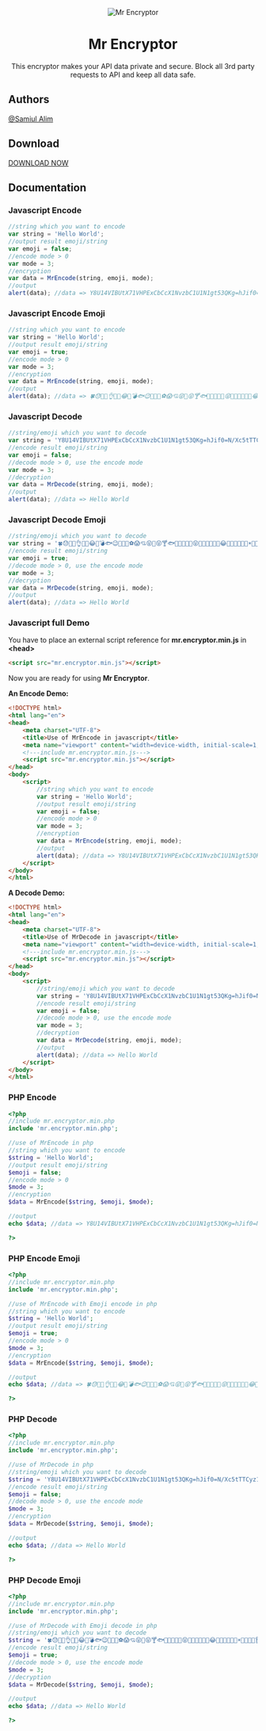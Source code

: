 <p align="center"><img alt="Mr Encryptor" src="https://api.mr999plus.site/image/neko/Mr%20Encryptor"></p>

<h1 align="center">Mr Encryptor</h1>
<p align="center">This encryptor makes your API data private and secure. Block all 3rd party requests to API and keep all data safe.</p>

<h2>Authors</h2>
<a href="https://mr999plus.com/">
    @Samiul Alim
</a>

<h2>Download</h2>
<a href="https://github.com/samiulalim1/mr-encryptor/raw/main/mr.encryptor.zip">
    DOWNLOAD NOW
</a>


## Documentation

### Javascript Encode
```js
//string which you want to encode 
var string = 'Hello World';
//output result emoji/string
var emoji = false;
//encode mode > 0
var mode = 3;
//encryption
var data = MrEncode(string, emoji, mode);
//output
alert(data); //data => Y8U14VIBUtX71VHPExCbCcX1NvzbC1U1N1gt53QKg=hJif0=N/Xc5tTTCyz1QxkO
```

### Javascript Encode Emoji
```js
//string which you want to encode 
var string = 'Hello World';
//output result emoji/string
var emoji = true;
//encode mode > 0
var mode = 3;
//encryption
var data = MrEncode(string, emoji, mode);
//output
alert(data); //data => 🍀😓🐻🍎👌🐶🔥😂🐻💣🐟😉🍎🐶🍻⚽😱💘😝💩😝🍸🐟🍎💄🧐👊💩😝🍎🐻🍎💄🍎🎉😂🐩🚗🙌👠🎾🚗☀🌈💩👠🎾👂🤪👠🐻⚽💩🚗🐟👿😝💜👊🍎🎾💘🏈🎀
```

### Javascript Decode
```js
//string/emoji which you want to decode 
var string = 'Y8U14VIBUtX71VHPExCbCcX1NvzbC1U1N1gt53QKg=hJif0=N/Xc5tTTCyz1QxkO';
//encode result emoji/string
var emoji = false;
//decode mode > 0, use the encode mode 
var mode = 3;
//decryption
var data = MrDecode(string, emoji, mode);
//output
alert(data); //data => Hello World
```

### Javascript Decode Emoji
```js
//string/emoji which you want to decode 
var string = '🍀😓🐻🍎👌🐶🔥😂🐻💣🐟😉🍎🐶🍻⚽😱💘😝💩😝🍸🐟🍎💄🧐👊💩😝🍎🐻🍎💄🍎🎉😂🐩🚗🙌👠🎾🚗☀🌈💩👠🎾👂🤪👠🐻⚽💩🚗🐟👿😝💜👊🍎🎾💘🏈🎀';
//encode result emoji/string
var emoji = true;
//decode mode > 0, use the encode mode 
var mode = 3;
//decryption
var data = MrDecode(string, emoji, mode);
//output
alert(data); //data => Hello World
```

### Javascript full Demo
<p>You have to place an external script reference for <b>mr.encryptor.min.js</b> in <b> &lt;head&gt;</b></p>

```html
<script src="mr.encryptor.min.js"></script>
```

<p>Now you are ready for using <b>Mr Encryptor</b>.</p>
<p><b>An Encode Demo:</b></p>

```html
<!DOCTYPE html>
<html lang="en">
<head>
	<meta charset="UTF-8">
	<title>Use of MrEncode in javascript</title>
	<meta name="viewport" content="width=device-width, initial-scale=1, user-scalable=no">
	<!---include mr.encryptor.min.js--->
	<script src="mr.encryptor.min.js"></script>
</head>
<body>
	<script>
		//string which you want to encode 
		var string = 'Hello World';
		//output result emoji/string
		var emoji = false;
		//encode mode > 0
		var mode = 3;
		//encryption
		var data = MrEncode(string, emoji, mode);
		//output
		alert(data); //data => Y8U14VIBUtX71VHPExCbCcX1NvzbC1U1N1gt53QKg=hJif0=N/Xc5tTTCyz1QxkO
	</script>
</body>
</html>
```

<p><b>A Decode Demo:</b></p>

```html
<!DOCTYPE html>
<html lang="en">
<head>
	<meta charset="UTF-8">
	<title>Use of MrDecode in javascript</title>
	<meta name="viewport" content="width=device-width, initial-scale=1, user-scalable=no">
	<!---include mr.encryptor.min.js--->
	<script src="mr.encryptor.min.js"></script>
</head>
<body>
	<script>
		//string/emoji which you want to decode 
		var string = 'Y8U14VIBUtX71VHPExCbCcX1NvzbC1U1N1gt53QKg=hJif0=N/Xc5tTTCyz1QxkO';
		//encode result emoji/string
		var emoji = false;
		//decode mode > 0, use the encode mode 
		var mode = 3;
		//decryption
		var data = MrDecode(string, emoji, mode);
		//output
		alert(data); //data => Hello World
	</script>
</body>
</html>
```


### PHP Encode
```php
<?php
//include mr.encryptor.min.php
include 'mr.encryptor.min.php';

//use of MrEncode in php
//string which you want to encode 
$string = 'Hello World';
//output result emoji/string
$emoji = false;
//encode mode > 0
$mode = 3;
//encryption
$data = MrEncode($string, $emoji, $mode);

//output
echo $data; //data => Y8U14VIBUtX71VHPExCbCcX1NvzbC1U1N1gt53QKg=hJif0=N/Xc5tTTCyz1QxkO

?>
```
### PHP Encode Emoji
```php
<?php
//include mr.encryptor.min.php
include 'mr.encryptor.min.php';

//use of MrEncode with Emoji encode in php
//string which you want to encode 
$string = 'Hello World';
//output result emoji/string
$emoji = true;
//encode mode > 0
$mode = 3;
//encryption
$data = MrEncode($string, $emoji, $mode);

//output
echo $data; //data => 🍀😓🐻🍎👌🐶🔥😂🐻💣🐟😉🍎🐶🍻⚽😱💘😝💩😝🍸🐟🍎💄🧐👊💩😝🍎🐻🍎💄🍎🎉😂🐩🚗🙌👠🎾🚗☀🌈💩👠🎾👂🤪👠🐻⚽💩🚗🐟👿😝💜👊🍎🎾💘🏈🎀

?>
```

### PHP Decode
```php
<?php
//include mr.encryptor.min.php
include 'mr.encryptor.min.php';

//use of MrDecode in php
//string/emoji which you want to decode 
$string = 'Y8U14VIBUtX71VHPExCbCcX1NvzbC1U1N1gt53QKg=hJif0=N/Xc5tTTCyz1QxkO';
//encode result emoji/string
$emoji = false;
//decode mode > 0, use the encode mode 
$mode = 3;
//encryption
$data = MrDecode($string, $emoji, $mode);

//output
echo $data; //data => Hello World

?>
```

### PHP Decode Emoji
```php
<?php
//include mr.encryptor.min.php
include 'mr.encryptor.min.php';

//use of MrDecode with Emoji decode in php
//string/emoji which you want to decode 
$string = '🍀😓🐻🍎👌🐶🔥😂🐻💣🐟😉🍎🐶🍻⚽😱💘😝💩😝🍸🐟🍎💄🧐👊💩😝🍎🐻🍎💄🍎🎉😂🐩🚗🙌👠🎾🚗☀🌈💩👠🎾👂🤪👠🐻⚽💩🚗🐟👿😝💜👊🍎🎾💘🏈🎀';
//encode result emoji/string
$emoji = true;
//decode mode > 0, use the encode mode 
$mode = 3;
//decryption
$data = MrDecode($string, $emoji, $mode);

//output
echo $data; //data => Hello World

?>
```
